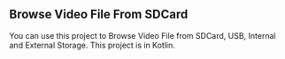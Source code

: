 ## Browse Video File From SDCard
You can use this project to Browse Video File from SDCard, USB, Internal and External Storage.
This project is in Kotlin.
